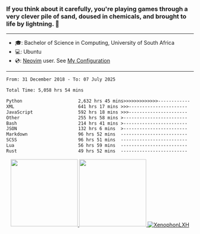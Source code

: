 ### If you think about it carefully, you're playing games through a very clever pile of sand, doused in chemicals, and brought to life by lightning.  👋

-------------------------------------------------------------------------------------------------------

- 🎓: Bachelor of Science in Computing, University of South Africa
- 💻: Ubuntu
- 💿: [Neovim](https://github.com/neovim/neovim) user. See [My Configuration](https://github.com/XenophonLXH/xenovim)

-------------------------------------------------------------------------------------------------------

<!--START_SECTION:waka-->

```txt
From: 31 December 2018 - To: 07 July 2025

Total Time: 5,058 hrs 54 mins

Python                     2,632 hrs 45 mins>>>>>>>>>>>>>------------   52.05 %
XML                        641 hrs 17 mins >>>----------------------   12.68 %
JavaScript                 592 hrs 18 mins >>>----------------------   11.71 %
Other                      255 hrs 58 mins >------------------------   05.06 %
Bash                       214 hrs 41 mins >------------------------   04.24 %
JSON                       132 hrs 6 mins  >------------------------   02.61 %
Markdown                   96 hrs 52 mins  -------------------------   01.92 %
SCSS                       96 hrs 51 mins  -------------------------   01.91 %
Lua                        56 hrs 59 mins  -------------------------   01.13 %
Rust                       49 hrs 52 mins  -------------------------   00.99 %
```

<!--END_SECTION:waka-->


<p align="center">
    <a href="https://github.com/XenophonLXH">
        <img height="180em" src="https://github-readme-stats-eight-theta.vercel.app/api?username=XenophonLXH&show_icons=true&theme=algolia&include_all_commits=true&count_private=true"/>
        <img height="180em" src="https://github-readme-stats-eight-theta.vercel.app/api/top-langs/?username=XenophonLXH&layout=compact&langs_count=8&theme=algolia"/>
        <img align="center" src="https://github-readme-streak-stats.herokuapp.com/?user=XenophonLXH&theme=algolia" alt="XenophonLXH" />
    </a>
</p>
